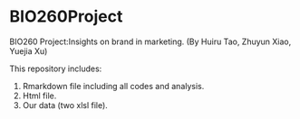 # BIO260Project
BIO260 Project:Insights on brand in marketing. (By Huiru Tao, Zhuyun Xiao, Yuejia Xu)


This repository includes:
1. Rmarkdown file including all codes and analysis.
2. Html file.
3. Our data (two xlsl file).
